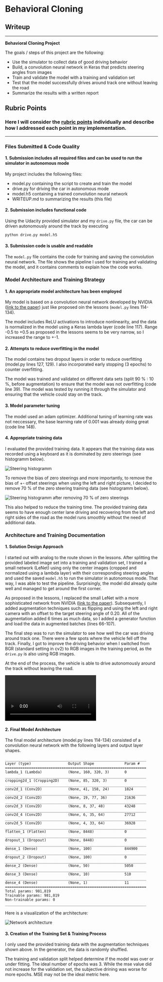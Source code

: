 # **Behavioral Cloning** 

## Writeup
---

**Behavioral Cloning Project**

The goals / steps of this project are the following:
* Use the simulator to collect data of good driving behavior
* Build, a convolution neural network in Keras that predicts steering angles from images
* Train and validate the model with a training and validation set
* Test that the model successfully drives around track one without leaving the road
* Summarize the results with a written report


[//]: # (Image References)

[image1]: ./steering_hist.png "Steering histogramm"
[image2]: ./steering_hist_after.png "Steering histogramm after removing 70 % of zero steerings"
[image3]: ./network_arch.png "Network architecture"
[video1]: ./video.mp4 "Video of the car driving autonomously around the track"

## Rubric Points
### Here I will consider the [rubric points](https://review.udacity.com/#!/rubrics/432/view) individually and describe how I addressed each point in my implementation.  

---
### Files Submitted & Code Quality

#### 1. Submission includes all required files and can be used to run the simulator in autonomous mode

My project includes the following files:
* model.py containing the script to create and train the model
* drive.py for driving the car in autonomous mode
* model.h5 containing a trained convolution neural network 
* WRITEUP.md to summarizing the results (this file)

#### 2. Submission includes functional code
Using the Udacity provided simulator and my `drive.py` file, the car can be driven autonomously around the track by executing 
```sh
python drive.py model.h5
```

#### 3. Submission code is usable and readable

The `model.py` file contains the code for training and saving the convolution neural network. The file shows the pipeline I used for training and validating the model, and it contains comments to explain how the code works.

### Model Architecture and Training Strategy

#### 1. An appropriate model architecture has been employed

My model is based on a convolution neural network developed by NVIDIA ([link to the paper](http://images.nvidia.com/content/tegra/automotive/images/2016/solutions/pdf/end-to-end-dl-using-px.pdf)) just like proposed oin the lessons (`model.py` lines 114-134).

The model includes ReLU activations to introduce nonlinearity, and the data is normalized in the model using a Keras lambda layer (code line 117). Range -0.5 to +0.5 as proposed in the lessons seems to be very narrow, so I increased the range to +-1.

#### 2. Attempts to reduce overfitting in the model

The model contains two dropout layers in order to reduce overfitting (model.py lines 127, 129). I  also incorporated early stopping (3 epochs) to counter overfitting.

The model was trained and validated on different data sets (split 90 % : 10 %, before augmentation) to ensure that the model was not overfitting (code line 39). The model was tested by running it through the simulator and ensuring that the vehicle could stay on the track.

#### 3. Model parameter tuning

The model used an adam optimizer. Additional tuning of learning rate was not neccessary, the base learning rate of 0.001 was already doing great (code line 148).

#### 4. Appropriate training data

I evaluated the provided training data. It appears that the training data was recorded using a keyboard as it is dominated by zero steerings (see histogramm below). 

![Steering histogramm][image1]

To remove the bias of zero steerings and more importantly, to remove the bias of +- offset steerings when using the left and right picture, I decided to remove 70 % of the zero steering training data (see histogramm below). 

![Steering histogramm after removing 70 % of zero steerings][image2]

This also helped to reduce the training time. The provided training data seems to have enough center lane driving and recovering from the left and right sides of the road as the model runs smoothly without the need of additional data. 

### Architecture and Training Documentation

#### 1. Solution Design Approach

I started out with analog to the route shown in the lessons. After splitting the provided labeled image set into a training and validation set, I trained a small network (LeNet) using only the center images (cropped and normalized using a lambda layer) with their corresponding steering angles and used the saved `model.h5` to run the simulator in autonomous mode. That way, I was able to test the pipeline. Surprisingly, the model did already quite well and managed to get around the first corner. 

As proposed in the lessons, I replaced the small LeNet with a more sophisticated network from NVIDIA ([link to the paper](http://images.nvidia.com/content/tegra/automotive/images/2016/solutions/pdf/end-to-end-dl-using-px.pdf)). Subsequently, I added augmentation techniques such as flipping and using the left and right camera with an offset to the target steering angle of 0.20. All of the augmentation added 6 times as much data, so I added a generator function and load the data in augmented batches (lines 66-107). 

The final step was to run the simulator to see how well the car was driving around track one. There were a few spots where the vehicle fell off the track. Finally, I got to improve the driving behavior when I switched from BGR (standard setting in cv2) to RGB images in the training period, as the `drive.py` is also using RGB images. 

At the end of the process, the vehicle is able to drive autonomously around the track without leaving the road. 

![Video of the car driving autonomously around the track][video1]

#### 2. Final Model Architecture

The final model architecture (model.py lines 114-134) consisted of a convolution neural network with the following layers and output layer shapes. 

```console
_________________________________________________________________
Layer (type)                 Output Shape              Param #   
=================================================================
lambda_1 (Lambda)            (None, 160, 320, 3)       0         
_________________________________________________________________
cropping2d_1 (Cropping2D)    (None, 85, 320, 3)        0         
_________________________________________________________________
conv2d_1 (Conv2D)            (None, 41, 158, 24)       1824      
_________________________________________________________________
conv2d_2 (Conv2D)            (None, 19, 77, 36)        21636     
_________________________________________________________________
conv2d_3 (Conv2D)            (None, 8, 37, 48)         43248     
_________________________________________________________________
conv2d_4 (Conv2D)            (None, 6, 35, 64)         27712     
_________________________________________________________________
conv2d_5 (Conv2D)            (None, 4, 33, 64)         36928     
_________________________________________________________________
flatten_1 (Flatten)          (None, 8448)              0         
_________________________________________________________________
dropout_1 (Dropout)          (None, 8448)              0         
_________________________________________________________________
dense_1 (Dense)              (None, 100)               844900    
_________________________________________________________________
dropout_2 (Dropout)          (None, 100)               0         
_________________________________________________________________
dense_2 (Dense)              (None, 50)                5050      
_________________________________________________________________
dense_3 (Dense)              (None, 10)                510       
_________________________________________________________________
dense_4 (Dense)              (None, 1)                 11        
=================================================================
Total params: 981,819
Trainable params: 981,819
Non-trainable params: 0
_________________________________________________________________
```

Here is a visualization of the architecture:

![Network architecture][image3]

#### 3. Creation of the Training Set & Training Process

I only used the provided training data with the augmentation techniques shown above. In the generator, the data is randomly shuffled.  

The training and validation split helped determine if the model was over or under fitting. The ideal number of epochs was 3. While the mse value did not increase for the validation set, the subjective drining was worse for more epochs. MSE may not be the ideal metric here. 
